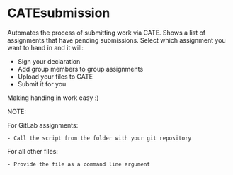 CATEsubmission
==============

Automates the process of submitting work via CATE. 
Shows a list of assignments that have pending submissions.
Select which assignment you want to hand in and it will: 
  
   - Sign your declaration
   - Add group members to group assignments
   - Upload your files to CATE
   - Submit it for you
   
Making handing in work easy :) 

NOTE: 

For GitLab assignments:

	- Call the script from the folder with your git repository 

For all other files:

	- Provide the file as a command line argument